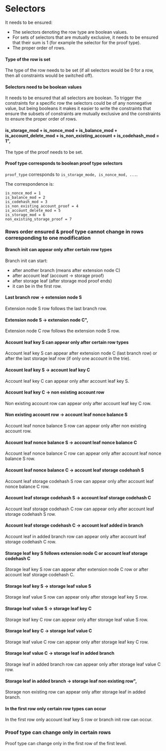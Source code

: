 # Selectors

It needs to be ensured:

 - The selectors denoting the row type are boolean values.
 - For sets of selectors that are mutually exclusive, it needs to be ensured that
   their sum is 1 (for example the selector for the proof type).
 - The proper order of rows.

#### Type of the row is set

The type of the row needs to be set (if all selectors would be 0 for a row, then all constraints
would be switched off).

#### Selectors need to be boolean values

It needs to be ensured that all selectors are boolean. To trigger the constraints for
a specific row the selectors could be of any nonnegative value, but being booleans
it makes it easier to write the constraints that ensure the subsets of constraints are
mutually exclusive and the constraints to ensure the proper order of rows.

#### is_storage_mod + is_nonce_mod + is_balance_mod + is_account_delete_mod + is_non_existing_account + is_codehash_mod = 1",

The type of the proof needs to be set.

#### Proof type corresponds to boolean proof type selectors

`proof_type` corresponds to `is_storage_mode, is_nonce_mod, ...`.

The correspondence is:
```
is_nonce_mod = 1
is_balance_mod = 2
is_codehash_mod = 3
is_non_existing_account_proof = 4
is_account_delete_mod = 5
is_storage_mod = 6
non_existing_storage_proof = 7
```

### Rows order ensured & proof type cannot change in rows corresponding to one modification

#### Branch init can appear only after certain row types

Branch init can start:

  - after another branch (means after extension node C)
  - after account leaf (account -> storage proof)
  - after storage leaf (after storage mod proof ends)
  - it can be in the first row.

#### Last branch row -> extension node S

Extension node S row follows the last branch row.

#### Extension node S -> extension node C",

Extension node C row follows the extension node S row.

#### Account leaf key S can appear only after certain row types

Account leaf key S can appear after extension node C (last branch row) or after
the last storage leaf row (if only one account in the trie).

#### Account leaf key S -> account leaf key C

Account leaf key C can appear only after account leaf key S.

#### Account leaf key C -> non existing account row

Non existing account row can appear only after account leaf key C row.

#### Non existing account row -> account leaf nonce balance S

Account leaf nonce balance S row can appear only after non existing account row.

#### Account leaf nonce balance S -> account leaf nonce balance C

Account leaf nonce balance C row can appear only after account leaf nonce balance S row. 

#### Account leaf nonce balance C -> account leaf storage codehash S

Account leaf storage codehash S row can appear only after account leaf nonce balance C row. 

#### Account leaf storage codehash S -> account leaf storage codehash C

Account leaf storage codehash C row can appear only after account leaf storage codehash S row. 

#### Account leaf storage codehash C -> account leaf added in branch

Account leaf in added branch row can appear only after account leaf storage codehash C row. 

#### Storage leaf key S follows extension node C or account leaf storage codehash C

Storage leaf key S row can appear after extension node C row or after account leaf storage codehash C.

#### Storage leaf key S -> storage leaf value S

Storage leaf value S row can appear only after storage leaf key S row.

#### Storage leaf value S -> storage leaf key C

Storage leaf key C row can appear only after storage leaf value S row.

#### Storage leaf key C -> storage leaf value C

Storage leaf value C row can appear only after storage leaf key C row.

#### Storage leaf value C -> storage leaf in added branch

Storage leaf in added branch row can appear only after storage leaf value C row.

#### Storage leaf in added branch -> storage leaf non existing row",

Storage non existing row can appear only after storage leaf in added branch.

#### In the first row only certain row types can occur

In the first row only account leaf key S row or branch init row can occur.

### Proof type can change only in certain rows

Proof type can change only in the first row of the first level.